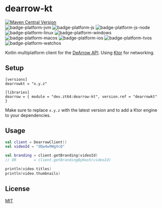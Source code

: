 # dearrow-kt

[![Maven Central Version](https://img.shields.io/maven-central/v/dev.zt64/dearrow-kt)](https://central.sonatype.com/artifact/dev.zt64/dearrow-kt)
<br>
![badge-platform-jvm]
![badge-platform-js]
![badge-platform-js-node]
![badge-platform-linux]
![badge-platform-windows]
![badge-platform-macos]
![badge-platform-ios]
![badge-platform-tvos]
![badge-platform-watchos]

Kotlin multiplatform client for the [DeArrow API](https://wiki.sponsor.ajay.app/w/API_Docs/DeArrow).
Using [Ktor](https://github.com/ktorio/ktor) for networking.

## Setup

```
[versions]
dearrowkt = "x.y.z"

[libraries]
dearrow = { module = "dev.zt64:dearrow-kt", version.ref = "dearrowkt" }
```

Make sure to replace `x.y.z` with the latest version and to add a Ktor engine to your dependencies.

## Usage

```kotlin
val client = DearrowClient()
val videoId = "dQw4w9WgXcQ"

val branding = client.getBranding(videoId)
// OR        = client.getBrandingByHash(videoId)

println(video.titles)
println(video.thumbnails)
```

## License

[MIT](LICENSE)

[badge-platform-jvm]: http://img.shields.io/badge/-jvm-DB413D.svg?style=flat

[badge-platform-js]: http://img.shields.io/badge/-js-F8DB5D.svg?style=flat

[badge-platform-js-node]: https://img.shields.io/badge/-nodejs-68a063.svg?style=flat

[badge-platform-linux]: http://img.shields.io/badge/-linux-2D3F6C.svg?style=flat

[badge-platform-windows]: http://img.shields.io/badge/-windows-4D76CD.svg?style=flat

[badge-platform-macos]: http://img.shields.io/badge/-macos-111111.svg?style=flat

[badge-platform-ios]: http://img.shields.io/badge/-ios-CDCDCD.svg?style=flat

[badge-platform-tvos]: http://img.shields.io/badge/-tvos-808080.svg?style=flat

[badge-platform-watchos]: http://img.shields.io/badge/-watchos-C0C0C0.svg?style=flat

[badge-platform-wasm]: https://img.shields.io/badge/-wasm-624FE8.svg?style=flat